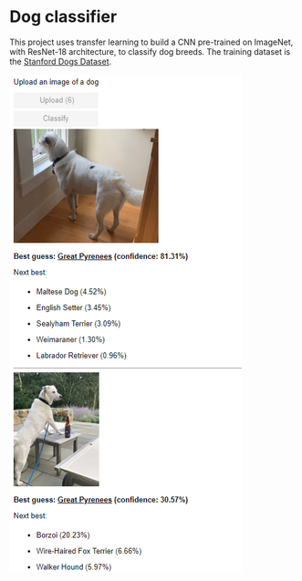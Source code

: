 # Dog classifier
This project uses transfer learning to build a CNN pre-trained on ImageNet, with ResNet-18 architecture, to classify dog breeds. The training dataset is the [Stanford Dogs Dataset](http://vision.stanford.edu/aditya86/ImageNetDogs/).

![example of classification](example.png)
